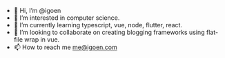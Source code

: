 - 👋 Hi, I’m @igoen
- 👀 I’m interested in computer science.
- 🌱 I’m currently learning typescript, vue, node, flutter, react.
- 💞️ I’m looking to collaborate on creating blogging frameworks using flat-file wrap in vue.
- 📫 How to reach me me@igoen.com

<!---
igoen/igoen is a ✨ special ✨ repository because its `README.md` (this file) appears on your GitHub profile.
You can click the Preview link to take a look at your changes.
--->
